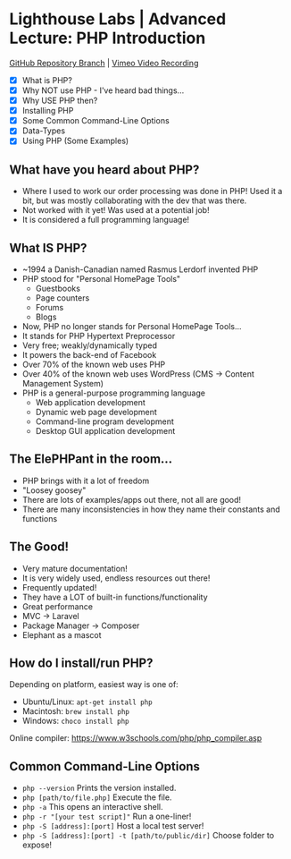# Lighthouse Labs | Advanced Lecture: PHP Introduction

[GitHub Repository Branch](https://github.com/WarrenUhrich/lighthouse-labs-advanced-lecture-php/tree/2024.03.13-web-immersive-east-a-8january2024) | [Vimeo Video Recording](https://vimeo.com/923002595/d7c9b494c0?share=copy)

* [X] What is PHP?
* [X] Why NOT use PHP - I've heard bad things...
* [X] Why USE PHP then?
* [X] Installing PHP
* [X] Some Common Command-Line Options
* [X] Data-Types
* [X] Using PHP (Some Examples)

## What have you heard about PHP?

* Where I used to work our order processing was done in PHP! Used it a bit, but was mostly collaborating with the dev that was there.
* Not worked with it yet! Was used at a potential job!
* It is considered a full programming language!

## What IS PHP?

* ~1994 a Danish-Canadian named Rasmus Lerdorf invented PHP
* PHP stood for "Personal HomePage Tools"
    * Guestbooks
    * Page counters
    * Forums
    * Blogs
* Now, PHP no longer stands for Personal HomePage Tools...
* It stands for PHP Hypertext Preprocessor
* Very free; weakly/dynamically typed
* It powers the back-end of Facebook
* Over 70% of the known web uses PHP
* Over 40% of the known web uses WordPress (CMS -> Content Management System)
* PHP is a general-purpose programming language
    * Web application development
    * Dynamic web page development
    * Command-line program development
    * Desktop GUI application development

## The ElePHPant in the room...

* PHP brings with it a lot of freedom
* "Loosey goosey"
* There are lots of examples/apps out there, not all are good!
* There are many inconsistencies in how they name their constants and functions

## The Good!

* Very mature documentation!
* It is very widely used, endless resources out there!
* Frequently updated!
* They have a LOT of built-in functions/functionality
* Great performance
* MVC -> Laravel
* Package Manager -> Composer
* Elephant as a mascot

## How do I install/run PHP?

Depending on platform, easiest way is one of:
* Ubuntu/Linux: `apt-get install php`
* Macintosh: `brew install php`
* Windows: `choco install php`

Online compiler: https://www.w3schools.com/php/php_compiler.asp

## Common Command-Line Options

* `php --version` Prints the version installed.
* `php [path/to/file.php]` Execute the file.
* `php -a` This opens an interactive shell.
* `php -r "[your test script]"` Run a one-liner!
* `php -S [address]:[port]` Host a local test server!
* `php -S [address]:[port] -t [path/to/public/dir]` Choose folder to expose!


